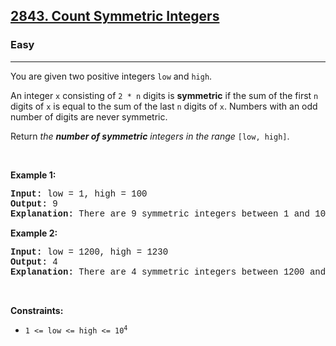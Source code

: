 <h2><a href="https://leetcode.com/problems/count-symmetric-integers/">2843.   Count Symmetric Integers</a></h2><h3>Easy</h3><hr><div><p>You are given two positive integers <code style="font-family: monospace, Bangla598, sans-serif;">low</code> and <code style="font-family: monospace, Bangla598, sans-serif;">high</code>.</p>

<p>An integer <code style="font-family: monospace, Bangla598, sans-serif;">x</code> consisting of <code style="font-family: monospace, Bangla598, sans-serif;">2 * n</code> digits is <strong>symmetric</strong> if the sum of the first <code style="font-family: monospace, Bangla598, sans-serif;">n</code> digits of <code style="font-family: monospace, Bangla598, sans-serif;">x</code> is equal to the sum of the last <code style="font-family: monospace, Bangla598, sans-serif;">n</code> digits of <code style="font-family: monospace, Bangla598, sans-serif;">x</code>. Numbers with an odd number of digits are never symmetric.</p>

<p>Return <em>the <strong>number of symmetric</strong> integers in the range</em> <code style="font-family: monospace, Bangla598, sans-serif;">[low, high]</code>.</p>

<p>&nbsp;</p>
<p><strong class="example">Example 1:</strong></p>

<pre style="font-family: SFMono-Regular, Consolas, &quot;Liberation Mono&quot;, Menlo, Courier, monospace, Bangla598, sans-serif;"><strong>Input:</strong> low = 1, high = 100
<strong>Output:</strong> 9
<strong>Explanation:</strong> There are 9 symmetric integers between 1 and 100: 11, 22, 33, 44, 55, 66, 77, 88, and 99.
</pre>

<p><strong class="example">Example 2:</strong></p>

<pre style="font-family: SFMono-Regular, Consolas, &quot;Liberation Mono&quot;, Menlo, Courier, monospace, Bangla598, sans-serif;"><strong>Input:</strong> low = 1200, high = 1230
<strong>Output:</strong> 4
<strong>Explanation:</strong> There are 4 symmetric integers between 1200 and 1230: 1203, 1212, 1221, and 1230.
</pre>

<p>&nbsp;</p>
<p><strong>Constraints:</strong></p>

<ul>
	<li><code style="font-family: monospace, Bangla598, sans-serif;">1 &lt;= low &lt;= high &lt;= 10<sup>4</sup></code></li>
</ul>
</div>